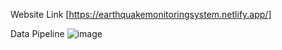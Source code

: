 Website Link
[https://earthquakemonitoringsystem.netlify.app/]

Data Pipeline
![image](https://github.com/just3shot/earthquake-app/assets/70013985/d54852d0-834e-455d-8722-8430f44851eb)
